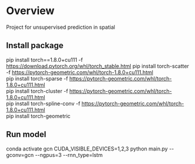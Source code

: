 # Overview
Project for unsupervised prediction in spatial


##  Install package
pip install torch==1.8.0+cu111 -f https://download.pytorch.org/whl/torch_stable.html
pip install torch-scatter -f https://pytorch-geometric.com/whl/torch-1.8.0+cu111.html  
pip install torch-sparse -f https://pytorch-geometric.com/whl/torch-1.8.0+cu111.html  
pip install torch-cluster -f https://pytorch-geometric.com/whl/torch-1.8.0+cu111.html  
pip install torch-spline-conv -f https://pytorch-geometric.com/whl/torch-1.8.0+cu111.html  
pip install torch-geometric 

## Run model
conda activate gcn
CUDA_VISIBLE_DEVICES=1,2,3 python main.py --gconv=gcn --ngpus=3 --rnn_type=lstm